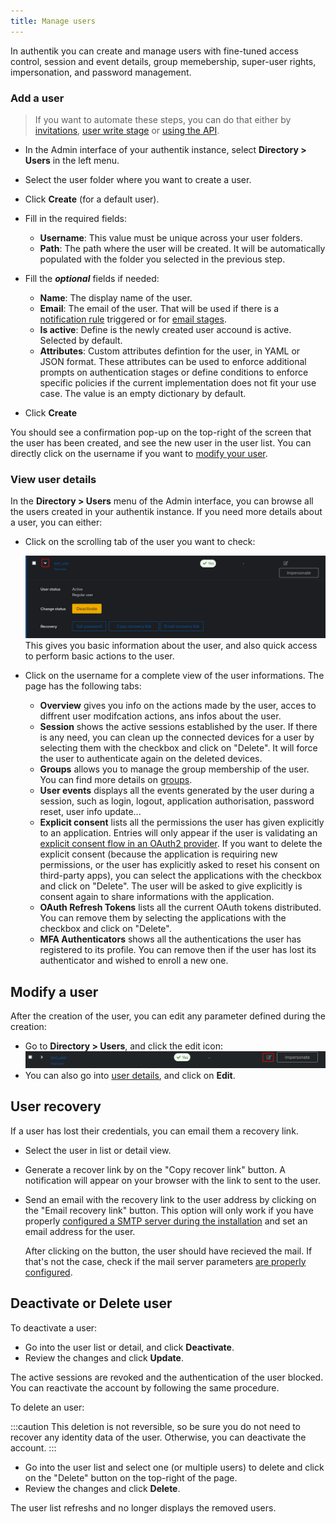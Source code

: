 ```yaml
---
title: Manage users
---
```


In authentik you can create and manage users with fine-tuned access control, session and event details, group memebership, super-user rights, impersonation, and password management.

### Add a user

> If you want to automate these steps, you can do that either by [invitations](./invitation.md), [user write stage](../../flow/stages/user_write.md) or [using the API](/developer-docs/api/browser.mdx).

-   In the Admin interface of your authentik instance, select **Directory > Users** in the left menu.

-   Select the user folder where you want to create a user.

-   Click **Create** (for a default user).

-   Fill in the required fields:

    -   **Username**: This value must be unique across your user folders.
    -   **Path**: The path where the user will be created. It will be automatically populated with the folder you selected in the previous step.

-   Fill the **_optional_** fields if needed:

    -   **Name**: The display name of the user.
    -   **Email**: The email of the user. That will be used if there is a [notification rule](../../events/notifications.md) triggered or for [email stages](../../flow/stages/email/index.mdx).
    -   **Is active**: Define is the newly created user accound is active. Selected by default.
    -   **Attributes**: Custom attributes defintion for the user, in YAML or JSON format. These attributes can be used to enforce additional prompts on authentication stages or define conditions to enforce specific policies if the current implementation does not fit your use case. The value is an empty dictionary by default.

-   Click **Create**

You should see a confirmation pop-up on the top-right of the screen that the user has been created, and see the new user in the user list.
You can directly click on the username if you want to [modify your user](./user_basic_operations.md#modify-a-user).

### View user details

In the **Directory > Users** menu of the Admin interface, you can browse all the users created in your authentik instance. If you need more details about a user, you can either:

-   Click on the scrolling tab of the user you want to check:

    ![](./user_quick_overview.png)
    This gives you basic information about the user, and also quick access to perform basic actions to the user.

-   Click on the username for a complete view of the user informations. The page has the following tabs:

    -   **Overview** gives you info on the actions made by the user, acces to diffrent user modifcation actions, ans infos about the user.
    -   **Session** shows the active sessions established by the user. If there is any need, you can clean up the connected devices for a user by selecting them with the checkbox and click on "Delete". It will force the user to authenticate again on the deleted devices.
    -   **Groups** allows you to manage the group membership of the user. You can find more details on [groups](../group.md).
    -   **User events** displays all the events generated by the user during a session, such as login, logout, application authorisation, password reset, user info update...
    -   **Explicit consent** lists all the permissions the user has given explicitly to an application. Entries will only appear if the user is validating an [explicit consent flow in an OAuth2 provider](../../providers/oauth2/index.md). If you want to delete the explicit consent (because the application is requiring new permissions, or the user has explicitly asked to reset his consent on third-party apps), you can select the applications with the checkbox and click on "Delete". The user will be asked to give explicitly is consent again to share informations with the application.
    -   **OAuth Refresh Tokens** lists all the current OAuth tokens distributed. You can remove them by selecting the applications with the checkbox and click on "Delete".
    -   **MFA Authenticators** shows all the authentications the user has registered to its profile. You can remove then if the user has lost its authenticator and wished to enroll a new one.

## Modify a user

After the creation of the user, you can edit any parameter defined during the creation:

-   Go to **Directory > Users**, and click the edit icon:
    ![](./user_quick_edit.png)
-   You can also go into [user details](#user-details), and click on **Edit**.

## User recovery

If a user has lost their credentials, you can email them a recovery link.

-   Select the user in list or detail view.
-   Generate a recover link by on the "Copy recover link" button.
    A notification will appear on your browser with the link to sent to the user.
-   Send an email with the recovery link to the user address by clicking on the "Email recovery link" button.
    This option will only work if you have properly [configured a SMTP server during the installation](../../installation/docker-compose.md#email-configuration-optional-but-recommended) and set an email address for the user.

    After clicking on the button, the user should have recieved the mail. If that's not the case, check if the mail server parameters [are properly configured](../../troubleshooting/emails.md).

## Deactivate or Delete user

To deactivate a user:

-   Go into the user list or detail, and click **Deactivate**.
-   Review the changes and click **Update**.

The active sessions are revoked and the authentication of the user blocked. You can reactivate the account by following the same procedure.

To delete an user:

:::caution
This deletion is not reversible, so be sure you do not need to recover any identity data of the user.
Otherwise, you can deactivate the account.
:::

-   Go into the user list and select one (or multiple users) to delete and click on the "Delete" button on the top-right of the page.
-   Review the changes and click **Delete**.

The user list refreshs and no longer displays the removed users.
